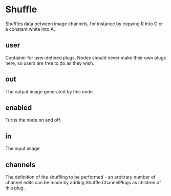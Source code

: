 # Shuffle

Shuffles data between image channels, for instance by copying R
into G or a constant white into A.

## user

 Container for user-defined plugs. Nodes
should never make their own plugs here,
so users are free to do as they wish.

## out

 The output image generated by this node.

## enabled

 Turns the node on and off.

## in

 The input image

## channels

 The definition of the shuffling to be performed - an
arbitrary number of channel edits can be made by adding
Shuffle.ChannelPlugs as children of this plug.

